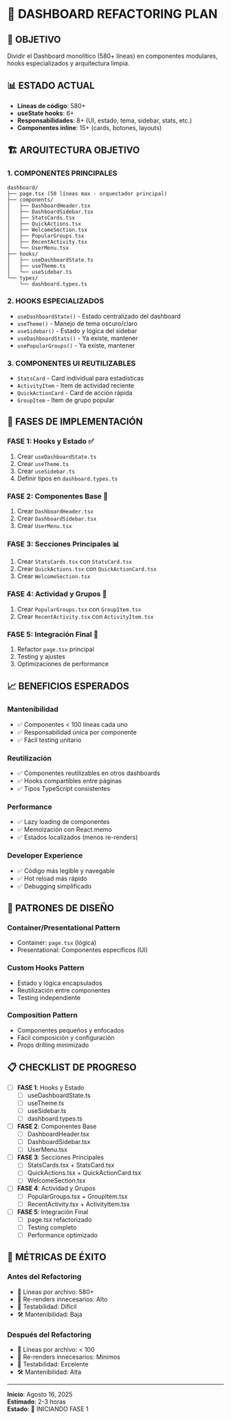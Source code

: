 # 📱 DASHBOARD REFACTORING PLAN

## 🎯 OBJETIVO
Dividir el Dashboard monolítico (580+ líneas) en componentes modulares, hooks especializados y arquitectura limpia.

## 📊 ESTADO ACTUAL
- **Líneas de código**: 580+
- **useState hooks**: 6+
- **Responsabilidades**: 8+ (UI, estado, tema, sidebar, stats, etc.)
- **Componentes inline**: 15+ (cards, botones, layouts)

## 🏗️ ARQUITECTURA OBJETIVO

### 1. **COMPONENTES PRINCIPALES**
```
dashboard/
├── page.tsx (50 líneas max - orquestador principal)
├── components/
│   ├── DashboardHeader.tsx
│   ├── DashboardSidebar.tsx
│   ├── StatsCards.tsx
│   ├── QuickActions.tsx
│   ├── WelcomeSection.tsx
│   ├── PopularGroups.tsx
│   ├── RecentActivity.tsx
│   └── UserMenu.tsx
├── hooks/
│   ├── useDashboardState.ts
│   ├── useTheme.ts
│   └── useSidebar.ts
└── types/
    └── dashboard.types.ts
```

### 2. **HOOKS ESPECIALIZADOS**
- `useDashboardState()` - Estado centralizado del dashboard
- `useTheme()` - Manejo de tema oscuro/claro
- `useSidebar()` - Estado y lógica del sidebar
- `useDashboardStats()` - Ya existe, mantener
- `usePopularGroups()` - Ya existe, mantener

### 3. **COMPONENTES UI REUTILIZABLES**
- `StatsCard` - Card individual para estadísticas
- `ActivityItem` - Item de actividad reciente
- `QuickActionCard` - Card de acción rápida
- `GroupItem` - Item de grupo popular

## 🚀 FASES DE IMPLEMENTACIÓN

### **FASE 1: Hooks y Estado** ✅
1. Crear `useDashboardState.ts`
2. Crear `useTheme.ts` 
3. Crear `useSidebar.ts`
4. Definir tipos en `dashboard.types.ts`

### **FASE 2: Componentes Base** 🔄
1. Crear `DashboardHeader.tsx`
2. Crear `DashboardSidebar.tsx`
3. Crear `UserMenu.tsx`

### **FASE 3: Secciones Principales** 📊
1. Crear `StatsCards.tsx` con `StatsCard.tsx`
2. Crear `QuickActions.tsx` con `QuickActionCard.tsx`
3. Crear `WelcomeSection.tsx`

### **FASE 4: Actividad y Grupos** 👥
1. Crear `PopularGroups.tsx` con `GroupItem.tsx`
2. Crear `RecentActivity.tsx` con `ActivityItem.tsx`

### **FASE 5: Integración Final** 🎯
1. Refactor `page.tsx` principal
2. Testing y ajustes
3. Optimizaciones de performance

## 📈 BENEFICIOS ESPERADOS

### **Mantenibilidad**
- ✅ Componentes < 100 líneas cada uno
- ✅ Responsabilidad única por componente
- ✅ Fácil testing unitario

### **Reutilización**
- ✅ Componentes reutilizables en otros dashboards
- ✅ Hooks compartibles entre páginas
- ✅ Tipos TypeScript consistentes

### **Performance**
- ✅ Lazy loading de componentes
- ✅ Memoización con React.memo
- ✅ Estados localizados (menos re-renders)

### **Developer Experience**
- ✅ Código más legible y navegable
- ✅ Hot reload más rápido
- ✅ Debugging simplificado

## 🎨 PATRONES DE DISEÑO

### **Container/Presentational Pattern**
- Container: `page.tsx` (lógica)
- Presentational: Componentes específicos (UI)

### **Custom Hooks Pattern**
- Estado y lógica encapsulados
- Reutilización entre componentes
- Testing independiente

### **Composition Pattern**
- Componentes pequeños y enfocados
- Fácil composición y configuración
- Props drilling minimizado

## 📋 CHECKLIST DE PROGRESO

- [ ] **FASE 1**: Hooks y Estado
  - [ ] useDashboardState.ts
  - [ ] useTheme.ts
  - [ ] useSidebar.ts
  - [ ] dashboard.types.ts

- [ ] **FASE 2**: Componentes Base
  - [ ] DashboardHeader.tsx
  - [ ] DashboardSidebar.tsx
  - [ ] UserMenu.tsx

- [ ] **FASE 3**: Secciones Principales
  - [ ] StatsCards.tsx + StatsCard.tsx
  - [ ] QuickActions.tsx + QuickActionCard.tsx
  - [ ] WelcomeSection.tsx

- [ ] **FASE 4**: Actividad y Grupos
  - [ ] PopularGroups.tsx + GroupItem.tsx
  - [ ] RecentActivity.tsx + ActivityItem.tsx

- [ ] **FASE 5**: Integración Final
  - [ ] page.tsx refactorizado
  - [ ] Testing completo
  - [ ] Performance optimizado

## 🎯 MÉTRICAS DE ÉXITO

### **Antes del Refactoring**
- 📏 Líneas por archivo: 580+
- 🔄 Re-renders innecesarios: Alto
- 🧪 Testabilidad: Difícil
- 🛠️ Mantenibilidad: Baja

### **Después del Refactoring**
- 📏 Líneas por archivo: < 100
- 🔄 Re-renders innecesarios: Mínimos
- 🧪 Testabilidad: Excelente
- 🛠️ Mantenibilidad: Alta

---
**Inicio**: Agosto 16, 2025  
**Estimado**: 2-3 horas  
**Estado**: 🚀 INICIANDO FASE 1
